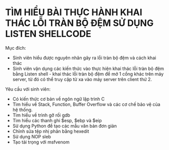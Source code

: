 
# TÌM HIỂU BÀI THỰC HÀNH KHAI THÁC LỖI TRÀN BỘ ĐỆM SỬ DỤNG LISTEN SHELLCODE
Mục đích:
- Sinh viên hiểu được nguyên nhân gây ra lỗi tràn bộ đệm và cách khai thác
- Sinh viên vận dụng các kiến thức vào thực hiện khai thác lỗi tràn bộ đệm bằng Listen shell - khai thác lỗi tràn bộ đệm để mở 1 cổng khác trên máy server, từ đó có thể truy cập từ xa vào máy server trên client thứ 2.
  
Yêu cầu với sinh viên:
- Có kiến thức cơ bản về ngôn ngữ lập trình C
- Tìm hiểu về Stack, Function, Buffer Overflow và các cơ chế bảo vệ của hệ thống.
- Tìm hiểu về trình gỡ rối gdb
- Tìm hiểu các thanh ghi $esp, $ebp và $eip
- Sử dụng Python để tạo các mẫu văn bản đơn giản
- Chỉnh sửa tệp nhị phân bằng hexedit
- Sử dụng NOP sleb
- Tạo tải trọng với msfvenom

